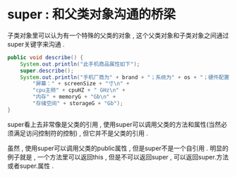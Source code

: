 # super : 和父类对象沟通的桥梁

子类对象里可以认为有一个特殊的父类的对象 , 这个父类对象和子类对象之间通过super关键字来沟通 .

```java
public void describe() {
    System.out.println("此手机商品属性如下");
    super.describe();
    System.out.println("手机厂商为" + brand + "；系统为" + os + "；硬件配置如下：\n" +
        "屏幕：" + screenSize + "寸\n" +
        "cpu主频" + cpuHZ + " GHz\n" +
        "内存" + memoryG + "Gb\n" +
        "存储空间" + storageG + "Gb");
}
```

super看上去非常像是父类的引用 , 使用super可以调用父类的方法和属性\(当然必须满足访问控制符的控制\) , 但它并不是父类的引用 . 

虽然 , 使用super可以调用父类的public属性 , 但是super不是一个自引用 . 明显的例子就是 , 一个方法里可以返回this , 但是不可以返回super , 可以返回super.方法或者super.属性 . 




